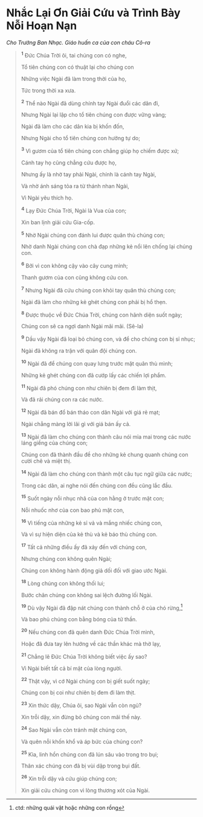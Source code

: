 # Nhắc Lại Ơn Giải Cứu và Trình Bày Nỗi Hoạn Nạn

_Cho Trưởng Ban Nhạc. Giáo huấn ca của con cháu Cô-ra_

> <sup><b>1</b></sup> Đức Chúa Trời ôi, tai chúng con có nghe,
>
> Tổ tiên chúng con có thuật lại cho chúng con
>
> Những việc Ngài đã làm trong thời của họ,
>
> Tức trong thời xa xưa.
>
> <sup><b>2</b></sup> Thể nào Ngài đã dùng chính tay Ngài đuổi các dân đi,
>
> Nhưng Ngài lại lập cho tổ tiên chúng con được vững vàng;
>
> Ngài đã làm cho các dân kia bị khốn đốn,
>
> Nhưng Ngài cho tổ tiên chúng con hưởng tự do;
>
> <sup><b>3</b></sup> Vì gươm của tổ tiên chúng con chẳng giúp họ chiếm được xứ;
>
> Cánh tay họ cũng chẳng cứu được họ,
>
> Nhưng ấy là nhờ tay phải Ngài, chính là cánh tay Ngài,
>
> Và nhờ ánh sáng tỏa ra từ thánh nhan Ngài,
>
> Vì Ngài yêu thích họ.
>
> <sup><b>4</b></sup> Lạy Đức Chúa Trời, Ngài là Vua của con;
>
> Xin ban lịnh giải cứu Gia-cốp.
>
> <sup><b>5</b></sup> Nhờ Ngài chúng con đánh lui được quân thù chúng con;
>
> Nhờ danh Ngài chúng con chà đạp những kẻ nổi lên chống lại chúng con.
>
> <sup><b>6</b></sup> Bởi vì con không cậy vào cây cung mình;
>
> Thanh gươm của con cũng không cứu con.
>
> <sup><b>7</b></sup> Nhưng Ngài đã cứu chúng con khỏi tay quân thù chúng con;
>
> Ngài đã làm cho những kẻ ghét chúng con phải bị hổ thẹn.
>
> <sup><b>8</b></sup> Được thuộc về Đức Chúa Trời, chúng con hãnh diện suốt ngày;
>
> Chúng con sẽ ca ngợi danh Ngài mãi mãi. (Sê-la)
>
> <sup><b>9</b></sup> Dầu vậy Ngài đã loại bỏ chúng con, và để cho chúng con bị sỉ nhục;
>
> Ngài đã không ra trận với quân đội chúng con.
>
> <sup><b>10</b></sup> Ngài đã để chúng con quay lưng trước mặt quân thù mình;
>
> Những kẻ ghét chúng con đã cướp lấy các chiến lợi phẩm.
>
> <sup><b>11</b></sup> Ngài đã phó chúng con như chiên bị đem đi làm thịt,
>
> Và đã rải chúng con ra các nước.
>
> <sup><b>12</b></sup> Ngài đã bán đổ bán tháo con dân Ngài với giá rẻ mạt;
>
> Ngài chẳng màng lời lãi gì với giá bán ấy cả.
>
> <sup><b>13</b></sup> Ngài đã làm cho chúng con thành câu nói mỉa mai trong các nước láng giềng của chúng con;
>
> Chúng con đã thành đầu đề cho những kẻ chung quanh chúng con cười chê và miệt thị.
>
> <sup><b>14</b></sup> Ngài đã làm cho chúng con thành một câu tục ngữ giữa các nước;
>
> Trong các dân, ai nghe nói đến chúng con đều cũng lắc đầu.
>
> <sup><b>15</b></sup> Suốt ngày nỗi nhục nhã của con hằng ở trước mặt con;
>
> Nỗi nhuốc nhơ của con bao phủ mặt con,
>
> <sup><b>16</b></sup> Vì tiếng của những kẻ sỉ vả và mắng nhiếc chúng con,
>
> Và vì sự hiện diện của kẻ thù và kẻ báo thù chúng con.
>
> <sup><b>17</b></sup> Tất cả những điều ấy đã xảy đến với chúng con,
>
> Nhưng chúng con không quên Ngài;
>
> Chúng con không hành động giả dối đối với giao ước Ngài.
>
> <sup><b>18</b></sup> Lòng chúng con không thối lui;
>
> Bước chân chúng con không sai lệch đường lối Ngài.
>
> <sup><b>19</b></sup> Dù vậy Ngài đã đập nát chúng con thành chỗ ở của chó rừng,[^1-cee7d873-ebd4-4ea1-8546-61fa98162f4f]
>
> Và bao phủ chúng con bằng bóng của tử thần.
>
> <sup><b>20</b></sup> Nếu chúng con đã quên danh Đức Chúa Trời mình,
>
> Hoặc đã đưa tay lên hướng về các thần khác mà thờ lạy,
>
> <sup><b>21</b></sup> Chẳng lẽ Đức Chúa Trời không biết việc ấy sao?
>
> Vì Ngài biết tất cả bí mật của lòng người.
>
> <sup><b>22</b></sup> Thật vậy, vì cớ Ngài chúng con bị giết suốt ngày;
>
> Chúng con bị coi như chiên bị đem đi làm thịt.
>
> <sup><b>23</b></sup> Xin thức dậy, Chúa ôi, sao Ngài vẫn còn ngủ?
>
> Xin trỗi dậy, xin đừng bỏ chúng con mãi thế này.
>
> <sup><b>24</b></sup> Sao Ngài vẫn còn tránh mặt chúng con,
>
> Và quên nỗi khốn khổ và áp bức của chúng con?
>
> <sup><b>25</b></sup> Kìa, linh hồn chúng con đã lún sâu vào trong tro bụi;
>
> Thân xác chúng con đã bị vùi dập trong bụi đất.
>
> <sup><b>26</b></sup> Xin trỗi dậy và cứu giúp chúng con;
>
> Xin giải cứu chúng con vì lòng thương xót của Ngài.

[^1-cee7d873-ebd4-4ea1-8546-61fa98162f4f]: ctd: những quái vật hoặc những con rồng
